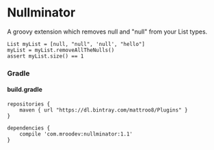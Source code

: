 # Nullminator

A groovy extension which removes null and "null" from your List types.

```
List myList = [null, "null", 'null', "hello"]
myList = myList.removeAllTheNulls()
assert myList.size() == 1​
```

### Gradle
#### build.gradle

```
repositories {
    maven { url "https://dl.bintray.com/mattroo8/Plugins" }
}

dependencies {
    compile 'com.mroodev:nullminator:1.1'
}
```
